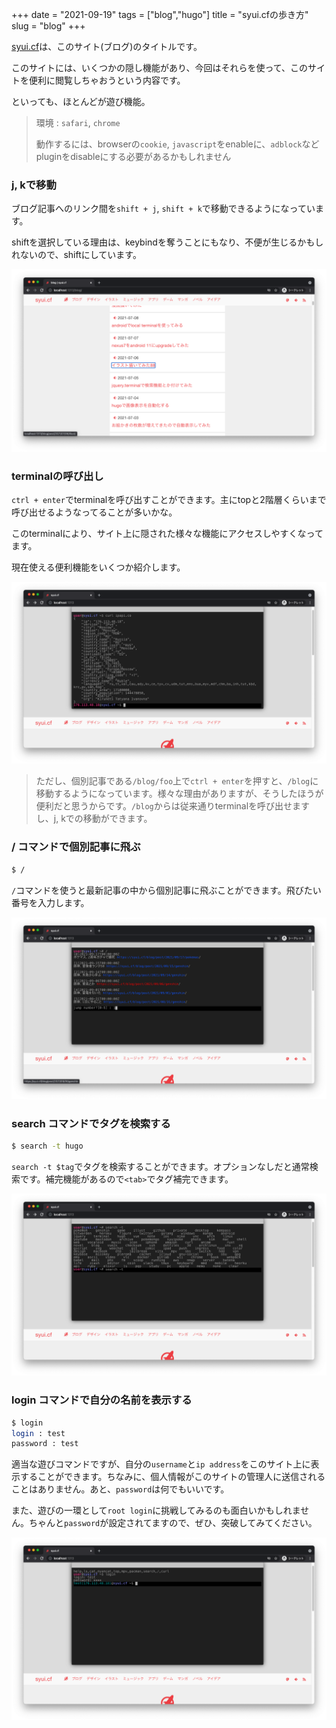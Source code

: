 +++
date = "2021-09-19"
tags = ["blog","hugo"]
title = "syui.cfの歩き方"
slug = "blog"
+++

[syui.cf](/)は、このサイト(ブログ)のタイトルです。

このサイトには、いくつかの隠し機能があり、今回はそれらを使って、このサイトを便利に閲覧しちゃおうという内容です。

といっても、ほとんどが遊び機能。

> 環境 : `safari`, `chrome`
> 
> 動作するには、browserの`cookie`, `javascript`をenableに、`adblock`などpluginをdisableにする必要があるかもしれません

### j, kで移動

ブログ記事へのリンク間を`shift + j`, `shift + k`で移動できるようになっています。

shiftを選択している理由は、keybindを奪うことにもなり、不便が生じるかもしれないので、shiftにしています。

![](https://raw.githubusercontent.com/syui/img/master/other/hugo_20210918_141757.png)

### terminalの呼び出し

`ctrl + enter`でterminalを呼び出すことができます。主にtopと2階層くらいまで呼び出せるようなってることが多いかな。

このterminalにより、サイト上に隠された様々な機能にアクセスしやすくなってます。

現在使える便利機能をいくつか紹介します。

![](https://raw.githubusercontent.com/syui/img/master/other/hugo_20210918_141637.png)

> ただし、個別記事である`/blog/foo`上で`ctrl + enter`を押すと、`/blog`に移動するようになっています。様々な理由がありますが、そうしたほうが便利だと思うからです。`/blog`からは従来通りterminalを呼び出せますし、j, kでの移動ができます。

### / コマンドで個別記事に飛ぶ

```sh
$ /
```

`/`コマンドを使うと最新記事の中から個別記事に飛ぶことができます。飛びたい番号を入力します。

![](https://raw.githubusercontent.com/syui/img/master/other/hugo_20210918_141530.png)

### search コマンドでタグを検索する

```sh
$ search -t hugo
```

`search -t $tag`でタグを検索することができます。オプションなしだと通常検索です。補完機能があるので`<tab>`でタグ補完できます。

![](https://raw.githubusercontent.com/syui/img/master/other/hugo_20210918_141702.png)

### login コマンドで自分の名前を表示する

```sh
$ login
login : test
password : test
```

適当な遊びコマンドですが、自分の`username`と`ip address`をこのサイト上に表示することができます。ちなみに、個人情報がこのサイトの管理人に送信されることはありません。あと、`password`は何でもいいです。

また、遊びの一環として`root login`に挑戦してみるのも面白いかもしれません。ちゃんと`password`が設定されてますので、ぜひ、突破してみてください。

![](https://raw.githubusercontent.com/syui/img/master/other/hugo_20210918_141510.png)


